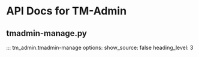 # API Docs for TM-Admin

## tmadmin-manage.py

::: tm_admin.tmadmin-manage
options:
show_source: false
heading_level: 3
